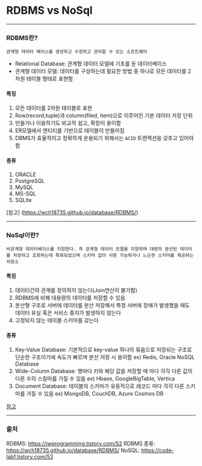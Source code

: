 # RDBMS vs NoSql

<hr/>

### RDBMS란?

`관계형 데이터 베이스를 생성하고 수정하고 관리할 수 있는 소프트웨어`

- Relational Database: 관계형 데이터 모델에 기초를 둔 데이터베이스
- 관계형 데이터 모델: 데이터를 구성하는데 필요한 방법 중 하나로 모든 데이터를 2차원 테이블 형태로 표현함

#### 특징

1. 모든 데이터를 2차원 테이블로 표현
2. Row(record,tuple)과 column(filed, item)으로 이루어진 기본 데이터 저장 단위
3. 만들거나 이용하기도 비교적 쉽고, 확장이 용이함
4. ER모델에서 엔티티를 기반으로 테이블이 만들어짐
5. DBMS가 효율적이고 정확하게 운용되기 위해서는 `ACID` 트랜잭션을 갖추고 있어야 함

#### 종류

1. ORACLE
2. PostgreSQL
3. MySQL
4. MS-SQL
5. SQLite

[참고] (https://wch18735.github.io/database/RDBMS/)

<hr/>

### NoSql이란?

`비관계형 데이터베이스를 지칭한다. 즉 관계형 데이터 모델을 지양하며 대량의 분산된 데이터를 저장하고 조회하는데 특화되었으며 스키머 없이 사용 가능하거나 느슨한 스키마를 제공하는 저장소`

#### 특징

1. 데이터간의 관계를 정의하지 않는다(Join연산이 불가함)
2. RDBMS에 비해 대용량의 데이터를 저장할 수 있음
3. 분산형 구조로 서버에 데이터를 분산 저장해서 특정 서버에 장애가 발생했을 때도 데이터 유실 혹은 서비스 중지가 발생하지 않는다
4. 고정되지 않는 테이블 스키마를 갖는다

#### 종류

1. Key-Value Database: 기본적으로 key-value 하나의 묶음으로 저장되는 구조로 단순한 구조이기에 속도가 빠르며 분산 저장 시 용이함
   ex) Redis, Oracle NoSQL Database
2. Wide-Column Database: 행마다 키와 해당 값을 저장할 때 마다 각각 다른 값의 다른 수의 스킬마를 가질 수 있음
   ex) Hbase, GoogleBigTable, Vertica
3. Document Database: 테이블의 스키마가 유동적으로 레코드 마다 각각 다른 스키마를 가질 수 있음 ex) MongoDB, CouchDB, Azure Cosmos DB

[참고](https://code-lab1.tistory.com/53)

<hr/>

### 출처

RDBMS: https://jwprogramming.tistory.com/52
RDBMS 종류: https://wch18735.github.io/database/RDBMS/
NoSQL: https://code-lab1.tistory.com/53
